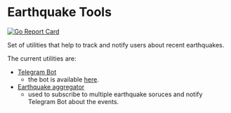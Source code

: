 # Earthquake Tools

[![Go Report Card](https://goreportcard.com/badge/github.com/mightymatth/earthquake-tools)](https://goreportcard.com/report/github.com/mightymatth/earthquake-tools)

Set of utilities that help to track and notify users about recent earthquakes.

The current utilities are:

* [Telegram Bot](/tg-bot)
    * the bot is available [here](https://t.me/EarthquakeEventsBot).
* [Earthquake aggregator](/eq-aggregator)
    * used to subscribe to multiple earthquake soruces and notify Telegram Bot about the events.
